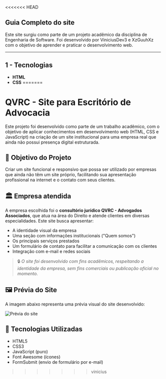 <<<<<<< HEAD
## Guia Completo do site

Este site surgiu como parte de um projeto acadêmico da disciplina de Engenharia de Software. Foi desenvolvido por ViniciusDev3 e XzGuuhXz com o objetivo de aprender e praticar o desenvolvimento web.

---

## 1 - Tecnologias

- **HTML**
- **CSS**
=======
# QVRC - Site para Escritório de Advocacia

Este projeto foi desenvolvido como parte de um trabalho acadêmico, com o objetivo de aplicar conhecimentos em desenvolvimento web (HTML, CSS e JavaScript) na criação de um site institucional para uma empresa real que ainda não possui presença digital estruturada.

## 🎯 Objetivo do Projeto

Criar um site funcional e responsivo que possa ser utilizado por empresas que ainda não têm um site próprio, facilitando sua apresentação profissional na internet e o contato com seus clientes.

## 🏛️ Empresa atendida

A empresa escolhida foi o **consultório jurídico QVRC - Advogados Associados**, que atua na área do Direito e atende clientes em diversas especialidades. Este site busca apresentar:

- A identidade visual da empresa
- Uma seção com informações institucionais ("Quem somos")
- Os principais serviços prestados
- Um formulário de contato para facilitar a comunicação com os clientes
- Integração com e-mail e redes sociais

> 🔒 *O site foi desenvolvido com fins acadêmicos, respeitando a identidade da empresa, sem fins comerciais ou publicação oficial no momento.*

## 🖼️ Prévia do Site

A imagem abaixo representa uma prévia visual do site desenvolvido:

![Prévia do site](Site%20F%20%26%20G.png)

## 🧪 Tecnologias Utilizadas

- HTML5
- CSS3
- JavaScript (puro)
- Font Awesome (ícones)
- FormSubmit (envio de formulário por e-mail)
>>>>>>> vinicius
